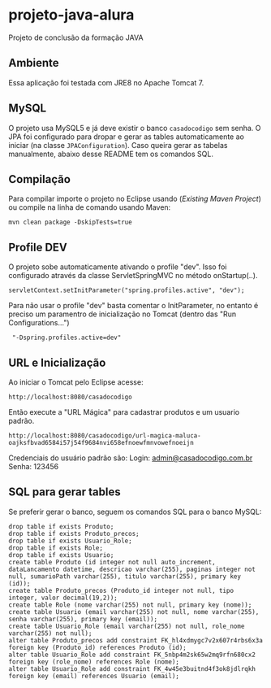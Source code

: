 # projeto-java-alura
Projeto de conclusão da formação JAVA
## Ambiente 

Essa aplicação foi testada com JRE8 no Apache Tomcat 7.
 
## MySQL

O projeto usa MySQL5 e já deve existir o banco `casadocodigo` sem senha. O JPA foi configurado para dropar e gerar as tables automaticamente ao iniciar (na classe `JPAConfiguration`). Caso queira gerar as tabelas manualmente, abaixo desse README tem os comandos SQL.

## Compilação

Para compilar importe o projeto no Eclipse usando (*Existing Maven Project*) ou compile na linha de comando usando Maven:

	mvn clean package -DskipTests=true

## Profile DEV

O projeto sobe automaticamente ativando o profile "dev". Isso foi configurado através da classe ServletSpringMVC no método onStartup(..).

	servletContext.setInitParameter("spring.profiles.active", "dev");

Para não usar o profile "dev" basta comentar o InitParameter, no entanto é preciso um paramentro de inicialização no Tomcat (dentro das "Run Configurations...")

	 "-Dspring.profiles.active=dev"

## URL e Inicialização

Ao iniciar o Tomcat pelo Eclipse acesse:

	http://localhost:8080/casadocodigo
		
Então execute a "URL Mágica" para cadastrar produtos e um usuario padrão.

	http://localhost:8080/casadocodigo/url-magica-maluca-oajksfbvad6584i57j54f9684nvi658efnoewfmnvowefnoeijn

Credenciais do usuário padrão são: 
	Login: admin@casadocodigo.com.br 
	Senha: 123456

## SQL para gerar tables

Se preferir gerar o banco, seguem os comandos SQL para o banco MySQL:

	drop table if exists Produto;
	drop table if exists Produto_precos;
	drop table if exists Usuario_Role;
	drop table if exists Role;
	drop table if exists Usuario;
	create table Produto (id integer not null auto_increment, dataLancamento datetime, descricao varchar(255), paginas integer not null, sumarioPath varchar(255), titulo varchar(255), primary key (id));
	create table Produto_precos (Produto_id integer not null, tipo integer, valor decimal(19,2));
	create table Role (nome varchar(255) not null, primary key (nome));
	create table Usuario (email varchar(255) not null, nome varchar(255), senha varchar(255), primary key (email));
	create table Usuario_Role (email varchar(255) not null, role_nome varchar(255) not null);
	alter table Produto_precos add constraint FK_hl4xdmygc7v2x607r4rbs6x3a foreign key (Produto_id) references Produto (id);
	alter table Usuario_Role add constraint FK_5nbp4m2sk65w2mq9rfn680cx2 foreign key (role_nome) references Role (nome);
	alter table Usuario_Role add constraint FK_4w45e3buitnd4f3ok8jdlrqkh foreign key (email) references Usuario (email);
